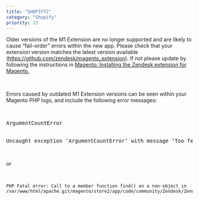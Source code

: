 ```yaml
---
title: "SHOPIFY2"
category: "Shopify"
priority: 23
---
```


Older versions of the M1 Extension are no longer supported and are likely to cause “fail-order” errors within the new app.  Please check that your extension version matches the latest version available (https://github.com/zendesk/magento_extension). If not please update by following the instructions in [Magento: Installing the Zendesk extension for Magento.](https://support.zendesk.com/hc/en-us/articles/203660046-Magento-Integration-Installing-the-Zendesk-extension-for-Magento)

<br>

Errors caused by outdated M1 Extension versions can be seen within your Magento PHP logs, and include the following error messages:

<br>

<pre>
ArgumentCountError
<br>
Uncaught exception ‘ArgumentCountError’ with message ‘Too few arguments to function Zendesk_Zendesk_ApiController::ordersAction()
</pre>

<br>

or

<br>

```
PHP Fatal error: Call to a member function find() on a non-object in /var/www/html/apache.git/magento/store2/app/code/community/Zendesk/Zendesk/Model/Observer.php`
```